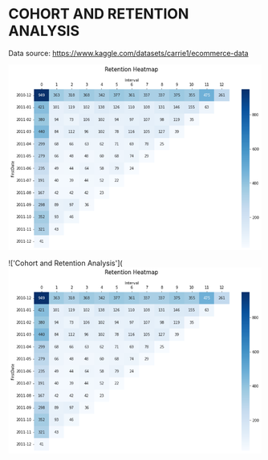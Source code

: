 # COHORT AND RETENTION ANALYSIS

Data source: https://www.kaggle.com/datasets/carrie1/ecommerce-data

!['Cohort and Retention Analysis'](https://github.com/andreanynthn/Data-Analyst-Portfolio/blob/main/Cohort%20and%20Retention%20Analysis/Retention.png)

!['Cohort and Retention Analysis'](!['Cohort and Retention Analysis'](https://github.com/andreanynthn/Data-Analyst-Portfolio/blob/main/Cohort%20and%20Retention%20Analysis/Retention.png)
